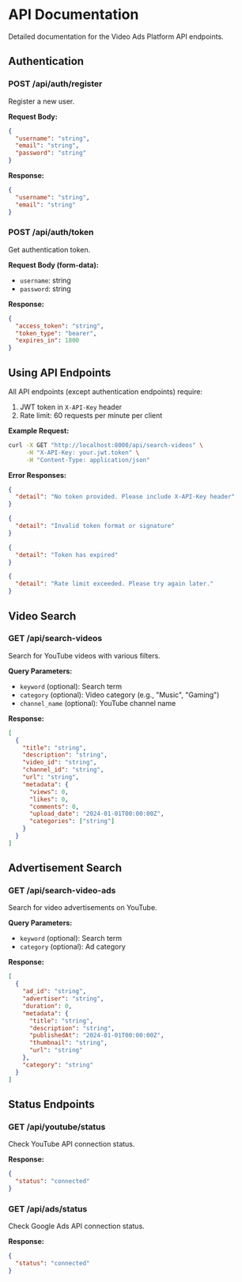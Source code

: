 # API Documentation

Detailed documentation for the Video Ads Platform API endpoints.

## Authentication

### POST /api/auth/register

Register a new user.

**Request Body:**
```json
{
  "username": "string",
  "email": "string",
  "password": "string"
}
```

**Response:**
```json
{
  "username": "string",
  "email": "string"
}
```

### POST /api/auth/token

Get authentication token.

**Request Body (form-data):**
- `username`: string
- `password`: string

**Response:**
```json
{
  "access_token": "string",
  "token_type": "bearer",
  "expires_in": 1800
}
```

## Using API Endpoints

All API endpoints (except authentication endpoints) require:
1. JWT token in `X-API-Key` header
2. Rate limit: 60 requests per minute per client

**Example Request:**
```bash
curl -X GET "http://localhost:8000/api/search-videos" \
     -H "X-API-Key: your.jwt.token" \
     -H "Content-Type: application/json"
```

**Error Responses:**
```json
{
  "detail": "No token provided. Please include X-API-Key header"
}
```
```json
{
  "detail": "Invalid token format or signature"
}
```
```json
{
  "detail": "Token has expired"
}
```
```json
{
  "detail": "Rate limit exceeded. Please try again later."
}
```

## Video Search

### GET /api/search-videos

Search for YouTube videos with various filters.

**Query Parameters:**
- `keyword` (optional): Search term
- `category` (optional): Video category (e.g., "Music", "Gaming")
- `channel_name` (optional): YouTube channel name

**Response:**
```json
[
  {
    "title": "string",
    "description": "string",
    "video_id": "string",
    "channel_id": "string",
    "url": "string",
    "metadata": {
      "views": 0,
      "likes": 0,
      "comments": 0,
      "upload_date": "2024-01-01T00:00:00Z",
      "categories": ["string"]
    }
  }
]
```

## Advertisement Search

### GET /api/search-video-ads

Search for video advertisements on YouTube.

**Query Parameters:**
- `keyword` (optional): Search term
- `category` (optional): Ad category

**Response:**
```json
[
  {
    "ad_id": "string",
    "advertiser": "string",
    "duration": 0,
    "metadata": {
      "title": "string",
      "description": "string",
      "publishedAt": "2024-01-01T00:00:00Z",
      "thumbnail": "string",
      "url": "string"
    },
    "category": "string"
  }
]
```

## Status Endpoints

### GET /api/youtube/status

Check YouTube API connection status.

**Response:**
```json
{
  "status": "connected"
}
```

### GET /api/ads/status

Check Google Ads API connection status.

**Response:**
```json
{
  "status": "connected"
}
```
